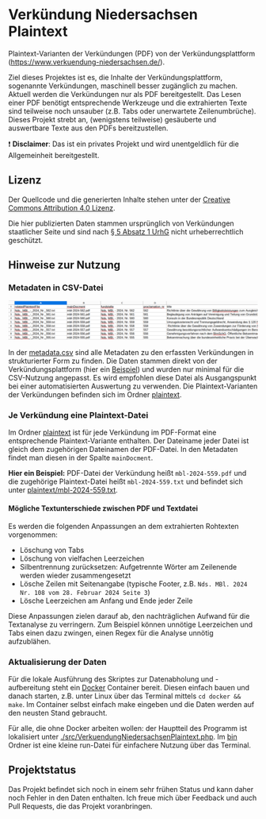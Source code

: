 # Verkündung Niedersachsen Plaintext

Plaintext-Varianten der Verkündungen (PDF) von der Verkündungsplattform (https://www.verkuendung-niedersachsen.de/).

Ziel dieses Projektes ist es, die Inhalte der Verkündungsplattform, sogenannte Verkündungen, maschinell besser zugänglich zu machen.
Aktuell werden die Verkündungen nur als PDF bereitgestellt.
Das Lesen einer PDF benötigt entsprechende Werkzeuge und die extrahierten Texte sind teilweise noch unsauber (z.B. Tabs oder unerwartete Zeilenumbrüche).
Dieses Projekt strebt an, (wenigstens teilweise) gesäuberte und auswertbare Texte aus den PDFs bereitzustellen.

:exclamation: **Disclaimer**: Das ist ein privates Projekt und wird unentgeldlich für die Allgemeinheit bereitgestellt.

## Lizenz

Der Quellcode und die generierten Inhalte stehen unter der [Creative Commons Attribution 4.0 Lizenz](https://creativecommons.org/licenses/by/4.0/deed.de).

Die hier publizierten Daten stammen ursprünglich von Verkündungen staatlicher Seite und sind nach [§ 5 Absatz 1 UrhG](https://www.gesetze-im-internet.de/urhg/__5.html) nicht urheberrechtlich geschützt.

## Hinweise zur Nutzung

### Metadaten in CSV-Datei

![](./csv-screenshot.png)

In der [metadata.csv](./metadata.csv) sind alle Metadaten zu den erfassten Verkündungen in strukturierter Form zu finden.
Die Daten stammen direkt von der Verkündungsplattform (hier ein [Beispiel](https://www.verkuendung-niedersachsen.de/ndsgvbl/2024/94/)) und wurden nur minimal für die CSV-Nutzung angepasst.
Es wird empfohlen diese Datei als Ausgangspunkt bei einer automatisierten Auswertung zu verwenden.
Die Plaintext-Varianten der Verkündungen befinden sich im Ordner [plaintext](./plaintext).

### Je Verkündung eine Plaintext-Datei

Im Ordner [plaintext](./plaintext) ist für jede Verkündung im PDF-Format eine entsprechende Plaintext-Variante enthalten.
Der Dateiname jeder Datei ist gleich dem zugehörigen Dateinamen der PDF-Datei.
In den Metadaten findet man diesen in der Spalte `mainDocment`.

**Hier ein Beispiel:** PDF-Datei der Verkündung heißt `mbl-2024-559.pdf` und die zugehörige Plaintext-Datei heißt `mbl-2024-559.txt` und befindet sich unter [plaintext/mbl-2024-559.txt](./plaintext/mbl-2024-559.txt).

#### Mögliche Textunterschiede zwischen PDF und Textdatei

Es werden die folgenden Anpassungen an dem extrahierten Rohtexten vorgenommen:
* Löschung von Tabs
* Löschung von vielfachen Leerzeichen
* Silbentrennung zurücksetzen: Aufgetrennte Wörter am Zeilenende werden wieder zusammengesetzt
* Lösche Zeilen mit Seitenangabe (typische Footer, z.B. `Nds. MBl. 2024 Nr. 108 vom 28. Februar 2024 Seite 3`)
* Lösche Leerzeichen am Anfang und Ende jeder Zeile

Diese Anpassungen zielen darauf ab, den nachträglichen Aufwand für die Textanalyse zu verringern.
Zum Beispiel können unnötige Leerzeichen und Tabs einen dazu zwingen, einen Regex für die Analyse unnötig aufzublähen.

### Aktualisierung der Daten

Für die lokale Ausführung des Skriptes zur Datenabholung und -aufbereitung steht ein [Docker](./docker) Container bereit.
Diesen einfach bauen und danach starten, z.B. unter Linux über das Terminal mittels `cd docker && make`.
Im Container selbst einfach make eingeben und die Daten werden auf den neusten Stand gebraucht.

Für alle, die ohne Docker arbeiten wollen: der Hauptteil des Programm ist lokalisiert unter [./src/VerkuendungNiedersachsenPlaintext.php](./src/VerkuendungNiedersachsenPlaintext.php).
Im [bin](./bin) Ordner ist eine kleine run-Datei für einfachere Nutzung über das Terminal.

## Projektstatus

Das Projekt befindet sich noch in einem sehr frühen Status und kann daher noch Fehler in den Daten enthalten.
Ich freue mich über Feedback und auch Pull Requests, die das Projekt voranbringen.
